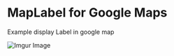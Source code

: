 # MapLabel for Google Maps

Example display Label in google map

![Imgur Image](http://thuyvk.com/Uploads/googlemaplabel.png)
